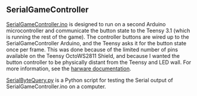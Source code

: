 ## SerialGameController

[SerialGameController.ino](SerialGameController.ino) is designed to run on a second Arduino microcontroller and communicate the button state to the Teensy 3.1 (which is running the rest of the game). The controller buttons are wired up to the SerialGameController Arduino, and the Teensy asks it for the button state once per frame. This was done because of the limited number of pins available on the Teensy OctoWS2811 Shield, and because I wanted the button controller to be physically distant from the Teensy and LED wall. For more information, see the [harware documentation](../hardware/README.md).

[SerialByteQuery.py](SerialByteQuery.py) is a Python script for testing the Serial output of SerialGameController.ino on a computer.
